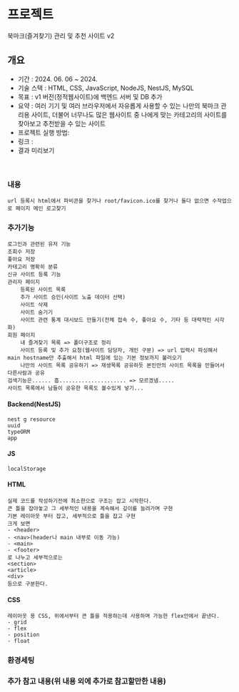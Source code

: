 <!-- [Home](..) -->

# 프로젝트
북마크(즐겨찾기) 관리 및 추천 사이트 v2

## 개요
- 기간 : 2024. 06. 06 ~  2024.
- 기술 스택 : HTML, CSS, JavaScript, NodeJS, NestJS, MySQL
- 목표 : v1 버전(정적웹사이트)에 백엔드 서버 및 DB 추가
- 요약 : 여러 기기 및 여러 브라우저에서 자유롭게 사용할 수 있는 나만의 북마크 관리용 사이트, 더불어 너무나도 많은 웹사이트 중 나에게 맞는 카테고리의 사이트를 찾아보고 추천받을 수 있는 사이트
- 프로젝트 실행 방법: 
- 링크 : 
- 결과 미리보기  
<br>
<!-- <img src="project/images/portal_ex.png" width="300px">
<img src="project/images/ai_ex.png" width="300px"> -->


### 내용
    url 등록시 html에서 파비콘을 찾거나 root/favicon.ico를 찾거나 둘다 없으면 수작업으로 페이지 메인 로고찾기

### 추가기능
    로그인과 관련된 유저 기능
    조회수 저장
    좋아요 저장
    카테고리 명확히 분류
    신규 사이트 등록 기능
    관리자 페이지
        등록된 사이트 목록
        추가 사이트 승인(사이트 노출 데이터 선택)
        사이트 삭제
        사이트 숨기기
        사이트 관련 통계 대시보드 만들기(전체 접속 수, 좋아요 수, 기타 등 대략적인 시각화)
    회원 페이지
        내 즐겨찾기 목록 => 폴더구조로 정리
        사이트 등록 및 추가 요청(웹사이트 담당자, 개인 구분) => url 입력시 파싱해서 main hostname만 추출해서 html 파일에 있는 기본 정보까지 불러오기
        나만의 사이트 목록 공유하기 => 재생목록 공유하듯 본인만의 사이트 목록을 만들어서 다른사람과 공유
    검색기능은...... 흠..................... => 모르겠넴.....
    사이트 목록에서 남들이 공유한 목록도 볼수있게 넣기...

#### Backend(NestJS)
    nest g resource
    uuid
    typeORM
    app
#### JS
    localStorage

#### HTML
    실제 코드를 작성하기전에 최소한으로 구조는 잡고 시작한다.
    큰 틀을 잡아놓고 그 세부적인 내용을 계속해서 깊이를 늘려가며 구현
    기본 레이아웃 부터 잡고, 세부적으로 틀을 잡고 구현
    크게 보면
    - <header>
    - <nav>(header나 main 내부로 이동 가능)
    - <main>
    - <footer>
    로 나누고 세부적으로는
    <section>
    <article>
    <div>
    등으로 구분한다.
    

#### CSS
    레이아웃 용 CSS, 위에서부터 큰 틀을 적용하는데 사용하며 가능한 flex안에서 끝낸다.
    - grid
    - flex
    - position
    - float



### 환경세팅


### 추가 참고 내용(위 내용 외에 추가로 참고할만한 내용)

